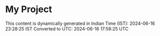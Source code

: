 # My Project

This content is dynamically generated in Indian Time (IST): 2024-06-16 23:28:25 IST
Converted to UTC: 2024-06-16 17:58:25 UTC
